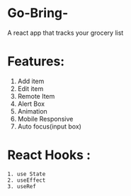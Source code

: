 # Go-Bring-
A react app that tracks your grocery list

# Features:
  1. Add item
  2. Edit item
  3. Remote Item
  4. Alert Box
  5. Animation
  6. Mobile Responsive
  7. Auto focus(input box)
 # React Hooks :
    1. use State
    2. useEffect
    3. useRef
